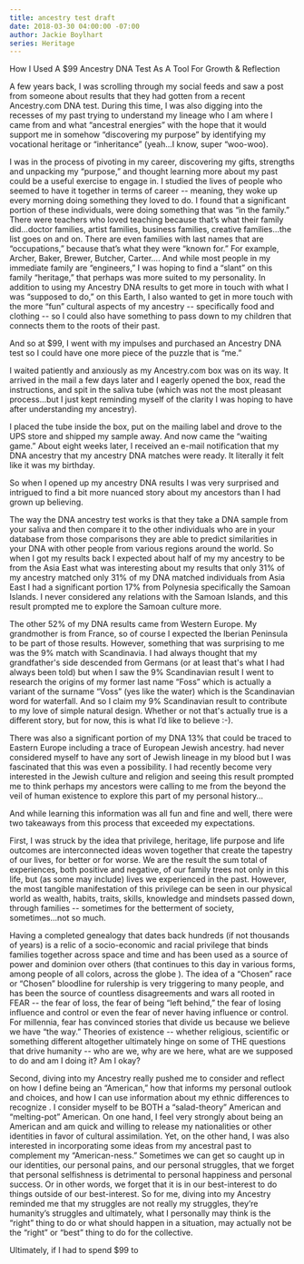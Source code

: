 ```yaml
---
title: ancestry test draft
date: 2018-03-30 04:00:00 -07:00
author: Jackie Boylhart
series: Heritage
---
```


How I Used A $99 Ancestry DNA Test As A Tool For Growth & Reflection 

A few years back, I was scrolling through my social feeds and saw a post from someone about results that they had gotten from a recent Ancestry.com DNA test. During this time, I was also digging into the recesses of my past trying to understand my lineage who I am where I came from and what “ancestral energies” with the hope that it would support me in somehow “discovering my purpose” by identifying my vocational heritage or “inheritance” (yeah...I know, super “woo-woo). 

I was in the process of pivoting in my career, discovering my gifts, strengths and unpacking my “purpose,” and thought learning more about my past could be a useful exercise to engage in. I studied the lives of people who seemed to have it together in terms of career -- meaning, they woke up every morning doing something they loved to do. I found that a significant portion of these individuals, were doing something that was “in the family.” There were teachers who loved teaching because that’s what their family did...doctor families, artist families, business families, creative families...the list goes on and on. There are even families with last names that are “occupations,” because that’s what they were “known for.” For example, Archer, Baker, Brewer, Butcher, Carter…. And while most people in my immediate family are “engineers,” I was hoping to find a “slant” on this family “heritage,” that perhaps was more suited to my personality. In addition to using my Ancestry DNA results to get more in touch with what I was “supposed to do,” on this Earth, I also wanted to get in more touch with the more “fun” cultural aspects of my ancestry -- specifically food and clothing -- so I could also have something to pass down to my children that connects them to the roots of their past.

And so at $99, I went with my impulses and purchased an Ancestry DNA test so I could have one more piece of the puzzle that is “me.” 

I waited patiently and anxiously as my Ancestry.com box was on its way. It arrived in the mail a few days later and I eagerly opened the box, read the instructions, and spit in the saliva tube (which was not the most pleasant process...but I just kept reminding myself of the clarity I was hoping to have after understanding my ancestry). 

I placed the tube inside the box, put on the mailing label and drove to the UPS store and shipped my sample away. And now came the “waiting game.” About eight weeks later, I received an e-mail notification that my DNA ancestry that my ancestry DNA matches were ready. It literally it felt like it was my birthday. 

So when I opened up my ancestry DNA results I was very surprised and intrigued to find a bit more nuanced story about my ancestors than I had grown up believing. 

The way the DNA ancestry test works is that they take a DNA sample from your saliva and then compare it to the other individuals who are in your database from those comparisons they are able to predict similarities in your DNA with other people from various regions around the world. So when I got my results back I expected about half of my my ancestry to be from the Asia East what was interesting about my results that only 31% of my ancestry matched only 31% of my DNA matched individuals from Asia East I had a significant portion 17% from Polynesia specifically the Samoan Islands. I never considered any relations with the Samoan Islands, and this result prompted me to explore the Samoan culture more. 

The other 52% of my DNA results came from Western Europe. My grandmother is from France, so of course I expected the Iberian Peninsula to be part of those results. However, something that was surprising to me was the 9% match with Scandinavia. I had always thought that my grandfather's side descended from Germans (or at least that's what I had always been told) but when I saw the 9% Scandinavian result I went to research the origins of my former last name “Foss” which is actually a variant of the surname “Voss” (yes like the water) which is the Scandinavian word for waterfall. And so I claim my 9% Scandinavian result to contribute to my love of simple natural design. Whether or not that's actually true is a different story, but for now, this is what I’d like to believe :-). 

There was also a significant portion of my DNA 13% that could be traced to Eastern Europe including a trace of European Jewish ancestry. had never considered myself to have any sort of Jewish lineage in my blood but I was fascinated that this was even a possibility. I had recently become very interested in the Jewish culture and religion and seeing this result prompted me to think perhaps my ancestors were calling to me from the beyond the veil of human existence to explore this part of my personal history…

And while learning this information was all fun and fine and well, there were two takeaways from this process that exceeded my expectations. 

First, I was struck by the idea that privilege, heritage, life purpose and life outcomes are interconnected ideas woven together that create the tapestry of our lives, for better or for worse. We are the result the sum total of experiences, both positive and negative, of our family trees not only in this life, but (as some may include) lives we experienced in the past. However, the most tangible manifestation of this privilege can be seen in our physical world as wealth, habits, traits, skills, knowledge and mindsets passed down, through families -- sometimes for the betterment of society, sometimes...not so much. 

Having a completed genealogy that dates back hundreds (if not thousands of years) is a relic of a socio-economic and racial privilege that binds families together across space and time and has been used as a source of power and dominion over others (that continues to this day in various forms, among people of all colors, across the globe ). The idea of a “Chosen” race or “Chosen” bloodline for rulership is very triggering to many people, and has been the source of countless disagreements and wars all rooted in FEAR -- the fear of loss, the fear of being “left behind,” the fear of losing influence and control or even the fear of never having influence or control. For millennia, fear has convinced stories that divide us because we believe we have “the way.” Theories of existence -- whether religious, scientific or something different altogether ultimately hinge on some of THE questions that drive humanity -- who are we, why are we here, what are we supposed to do and am I doing it? Am I okay?

Second, diving into my Ancestry really pushed me to consider and reflect on how I define being an “American,” how that informs my personal outlook and choices, and how I can use information about my ethnic differences to recognize . I consider myself to be BOTH a “salad-theory” American and “melting-pot” American. On one hand, I feel very strongly about being an American and am quick and willing to release my nationalities or other identities in favor of cultural assimilation. Yet, on the other hand, I was also interested in incorporating some ideas from my ancestral past to complement my “American-ness.” Sometimes we can get so caught up in our identities, our personal pains, and our personal struggles, that we forget that personal selfishness is detrimental to personal happiness and personal success. Or in other words, we forget that it is in our best-interest to do things outside of our best-interest. So for me, diving into my Ancestry reminded me that my struggles are not really my struggles, they’re humanity’s struggles and ultimately, what I personally may think is the “right” thing to do or what should happen in a situation, may actually not be the “right” or “best” thing to do for the collective. 

Ultimately, if I had to spend $99 to 
